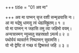 +++
title = "01 अव मा"

+++
अव मा पाप्मन् सृज वशी सन्मृडयासि नः।  
आ मा भद्रेषु धामसु त्वं धेह्यविह्रुतम्॥ १ ॥  
यो मा पाप्मन् न जहासि तमु त्वा जहिमो वयम्।  
अन्यत्रास्मन् न्युच्यतु सहस्राक्षो ऽमर्त्य॥ २ ॥  
पथोर्वयं व्यावर्तने निष्पाप्मन् सुवामसि।  
यो नो द्वेष्टि तं गच्छ यं द्विष्मस्तं जहि ॥ ३ ॥